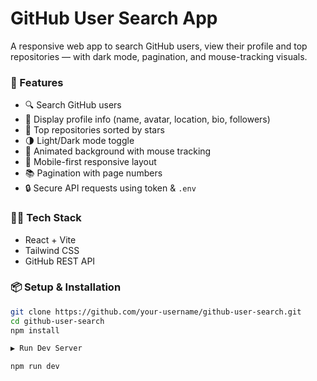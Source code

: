 # GitHub User Search App

A responsive web app to search GitHub users, view their profile and top repositories — with dark mode, pagination, and mouse-tracking visuals.

### 🚀 Features

- 🔍 Search GitHub users
- 💼 Display profile info (name, avatar, location, bio, followers)
- 🌟 Top repositories sorted by stars
- 🌗 Light/Dark mode toggle
- 🎨 Animated background with mouse tracking
- 📱 Mobile-first responsive layout
- 📚 Pagination with page numbers
- 🔒 Secure API requests using token & `.env`

### 🧑‍💻 Tech Stack

- React + Vite
- Tailwind CSS
- GitHub REST API

### 📦 Setup & Installation

```bash
git clone https://github.com/your-username/github-user-search.git
cd github-user-search
npm install

▶️ Run Dev Server

npm run dev
